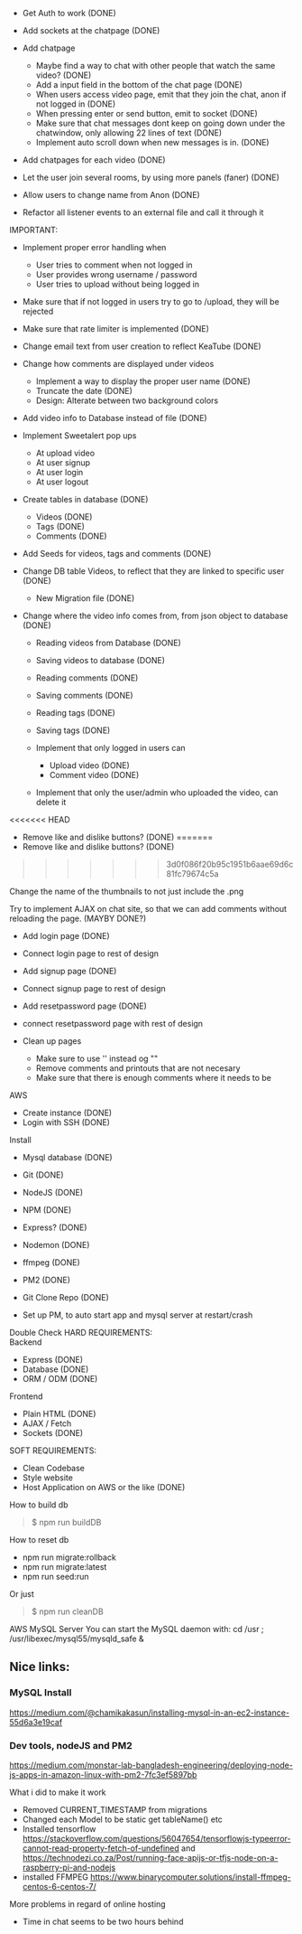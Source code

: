- Get Auth to work                  (DONE)        
- Add sockets at the chatpage       (DONE)
- Add chatpage
    - Maybe find a way to chat with other people that watch the same video?     (DONE)
    - Add a input field in the bottom of the chat page                          (DONE)
    - When users access video page, emit that they join the chat, anon if not logged in     (DONE)
    - When pressing enter or send button, emit to socket                        (DONE)
    - Make sure that chat messages dont keep on going down under the chatwindow, only allowing 22 lines of text (DONE)
    - Implement auto scroll down when new messages is in.                       (DONE)
- Add chatpages for each video                                                  (DONE)
- Let the user join several rooms, by using more panels (faner)                 (DONE)

- Allow users to change name from Anon          (DONE)

- Refactor all listener events to an external file and call it through it

IMPORTANT:
- Implement proper error handling when
    - User tries to comment when not logged in
    - User provides wrong username / password
    - User tries to upload without being logged in

- Make sure that if not logged in users try to go to /upload, they will be rejected

- Make sure that rate limiter is implemented    (DONE)
- Change email text from user creation to reflect KeaTube   (DONE)

- Change how comments are displayed under videos        
    - Implement a way to display the proper user name   (DONE)
    - Truncate the date                                 (DONE)
    - Design: Alterate between two background colors

- Add video info to Database instead of file    (DONE)
- Implement Sweetalert pop ups
    - At upload video
    - At user signup
    - At user login
    - At user logout

- Create tables in database (DONE)
    - Videos        (DONE)
    - Tags          (DONE)
    - Comments      (DONE)
- Add Seeds for videos, tags and comments   (DONE)

- Change DB table Videos, to reflect that they are linked to specific user  (DONE)
    - New Migration file    (DONE)

- Change where the video info comes from, from json object to database  (DONE)
    - Reading videos from Database  (DONE)
    - Saving videos to database     (DONE)
    - Reading comments              (DONE)
    - Saving comments               (DONE)
    - Reading tags                  (DONE)
    - Saving tags                   (DONE)

    - Implement that only logged in users can
        - Upload video              (DONE)
        - Comment video             (DONE)
    
    - Implement that only the user/admin who uploaded the video, can delete it

<<<<<<< HEAD
- Remove like and dislike buttons?  (DONE)
=======
- Remove like and dislike buttons?                  (DONE)
>>>>>>> 3d0f086f20b95c1951b6aae69d6c81fc79674c5a

Change the name of the thumbnails to not just include the .png

Try to implement AJAX on chat site, so that we can add comments without reloading the page.     (MAYBY DONE?)


- Add login page                        (DONE)
- Connect login page to rest of design
- Add signup page                       (DONE)
- Connect signup page to rest of design
- Add resetpassword page                (DONE)
- connect resetpassword page with rest of design


- Clean up pages
    - Make sure to use '' instead og ""
    - Remove comments and printouts that are not necesary
    - Make sure that there is enough comments where it needs to be



AWS

- Create instance       (DONE)
- Login with SSH        (DONE)

Install
- Mysql database        (DONE)
- Git                   (DONE)
- NodeJS                (DONE)
- NPM                   (DONE)
- Express?              (DONE)
- Nodemon               (DONE)
- ffmpeg                (DONE)
- PM2                   (DONE)
- Git Clone Repo        (DONE)


- Set up PM, to auto start app and mysql server at restart/crash


Double Check HARD REQUIREMENTS:  
Backend  
- Express       (DONE)
- Database      (DONE)
- ORM / ODM     (DONE)

Frontend  
- Plain HTML    (DONE)
- AJAX / Fetch
- Sockets       (DONE)

SOFT REQUIREMENTS:  
- Clean Codebase
- Style website
- Host Application on AWS or the like       (DONE)


How to build db
> $ npm run buildDB

How to reset db
- npm run migrate:rollback
- npm run migrate:latest
- npm run seed:run

Or just
> $ npm run cleanDB


AWS MySQL Server
You can start the MySQL daemon with:
cd /usr ; /usr/libexec/mysql55/mysqld_safe &

## Nice links:

### MySQL Install
https://medium.com/@chamikakasun/installing-mysql-in-an-ec2-instance-55d6a3e19caf

### Dev tools, nodeJS and PM2
https://medium.com/monstar-lab-bangladesh-engineering/deploying-node-js-apps-in-amazon-linux-with-pm2-7fc3ef5897bb


What i did to make it work
- Removed CURRENT_TIMESTAMP from migrations
- Changed each Model to be static get tableName() etc
- Installed tensorflow https://stackoverflow.com/questions/56047654/tensorflowjs-typeerror-cannot-read-property-fetch-of-undefined and https://technodezi.co.za/Post/running-face-apijs-or-tfjs-node-on-a-raspberry-pi-and-nodejs 
- installed FFMPEG https://www.binarycomputer.solutions/install-ffmpeg-centos-6-centos-7/

More problems in regard of online hosting
- Time in chat seems to be two hours behind